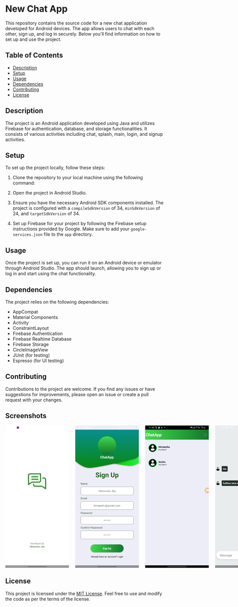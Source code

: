 # New Chat App

This repository contains the source code for a new chat application developed for Android devices. The app allows users to chat with each other, sign up, and log in securely. Below you'll find information on how to set up and use the project.

## Table of Contents

- [Description](#description)
- [Setup](#setup)
- [Usage](#usage)
- [Dependencies](#dependencies)
- [Contributing](#contributing)
- [License](#license)

## Description

The project is an Android application developed using Java and utilizes Firebase for authentication, database, and storage functionalities. It consists of various activities including chat, splash, main, login, and signup activities.

## Setup

To set up the project locally, follow these steps:

1. Clone the repository to your local machine using the following command:


2. Open the project in Android Studio.

3. Ensure you have the necessary Android SDK components installed. The project is configured with a `compileSdkVersion` of 34, `minSdkVersion` of 24, and `targetSdkVersion` of 34.

4. Set up Firebase for your project by following the Firebase setup instructions provided by Google. Make sure to add your `google-services.json` file to the `app` directory.

## Usage

Once the project is set up, you can run it on an Android device or emulator through Android Studio. The app should launch, allowing you to sign up or log in and start using the chat functionality.

## Dependencies

The project relies on the following dependencies:

- AppCompat
- Material Components
- Activity
- ConstraintLayout
- Firebase Authentication
- Firebase Realtime Database
- Firebase Storage
- CircleImageView
- JUnit (for testing)
- Espresso (for UI testing)

## Contributing

Contributions to the project are welcome. If you find any issues or have suggestions for improvements, please open an issue or create a pull request with your changes.

## Screenshots

<div style="display: flex;">
    <img src="Music%20App/1.jpg" width="200" style="margin-right: 20px;">
    <img src="Music%20App/2.jpg" width="200" style="margin-right: 20px;">
    <img src="Music%20App/3.jpg" width="200" style="margin-right: 20px;">
    <img src="Music%20App/4.jpg" width="200">
</div>

## License

This project is licensed under the [MIT License](LICENSE). Feel free to use and modify the code as per the terms of the license.
